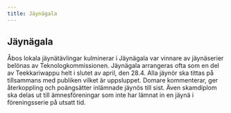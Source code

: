 ```yaml
---
title: Jäynägala
---
```

## Jäynägala

Åbos lokala jäynätävlingar kulminerar i Jäynägala var vinnare av jäynäserier belönas av Teknologkommissionen. Jäynägala arrangeras ofta som en del av Teekkariwappu helt i slutet av april, den 28.4. Alla jäynör ska tittas på tillsammans med publiken vilket är uppsluppet. Domare kommenterar, ger återkoppling och poängsätter inlämnade jäynös till sist. Även skamdiplom ska delas ut till ämnesföreningar som inte har lämnat in en jäynä i föreningsserie på utsatt tid.
